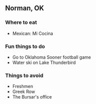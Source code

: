 ## Norman, OK

### Where to eat

- Mexican: Mi Cocina

### Fun things to do

- Go to Oklahoma Sooner football game
- Water ski on Lake Thunderbird

### Things to avoid

- Freshmen
- Greek Row
- The Bursar's office
